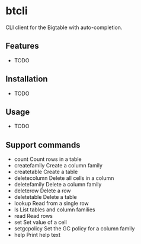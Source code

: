 # btcli

CLI client for the Bigtable with auto-completion.

## Features

- TODO

## Installation

- TODO

## Usage

- TODO

## Support commands

- count                     Count rows in a table
- createfamily              Create a column family
- createtable               Create a table
- deletecolumn              Delete all cells in a column
- deletefamily              Delete a column family
- deleterow                 Delete a row
- deletetable               Delete a table
- lookup                    Read from a single row
- ls                        List tables and column families
- read                      Read rows
- set                       Set value of a cell
- setgcpolicy               Set the GC policy for a column family
- help                      Print help text

